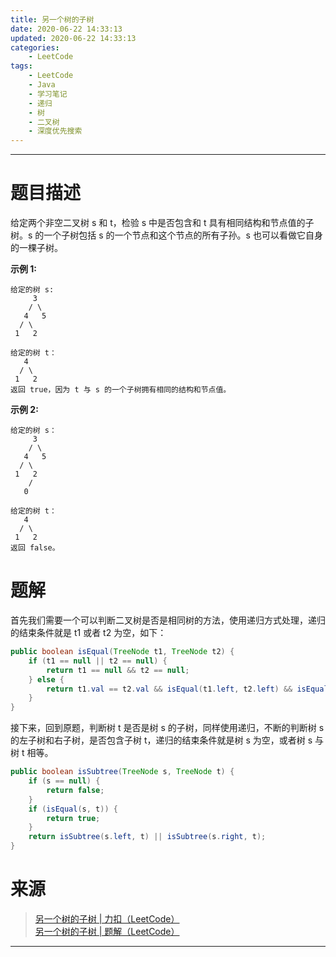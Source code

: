 ```yaml
---
title: 另一个树的子树
date: 2020-06-22 14:33:13
updated: 2020-06-22 14:33:13
categories:
    - LeetCode
tags:
    - LeetCode
    - Java
    - 学习笔记
    - 递归
    - 树
    - 二叉树
    - 深度优先搜索
---
```

---

# 题目描述

给定两个非空二叉树 s 和 t，检验 s 中是否包含和 t 具有相同结构和节点值的子树。s 的一个子树包括 s 的一个节点和这个节点的所有子孙。s 也可以看做它自身的一棵子树。

**示例 1:**
```
给定的树 s:
     3
    / \
   4   5
  / \
 1   2

给定的树 t：
   4
  / \
 1   2
返回 true，因为 t 与 s 的一个子树拥有相同的结构和节点值。
```

**示例 2:**
```
给定的树 s：
     3
    / \
   4   5
  / \
 1   2
    /
   0

给定的树 t：
   4
  / \
 1   2
返回 false。
```

<!-- more -->

# 题解

首先我们需要一个可以判断二叉树是否是相同树的方法，使用递归方式处理，递归的结束条件就是 t1 或者 t2 为空，如下：

```java
public boolean isEqual(TreeNode t1, TreeNode t2) {
    if (t1 == null || t2 == null) {
        return t1 == null && t2 == null;
    } else {
        return t1.val == t2.val && isEqual(t1.left, t2.left) && isEqual(t1.right, t2.right);
    }
}
```

接下来，回到原题，判断树 t 是否是树 s 的子树，同样使用递归，不断的判断树 s 的左子树和右子树，是否包含子树 t，递归的结束条件就是树 s 为空，或者树 s 与树 t 相等。

```java
public boolean isSubtree(TreeNode s, TreeNode t) {
    if (s == null) {
        return false;
    }
    if (isEqual(s, t)) {
        return true;
    }
    return isSubtree(s.left, t) || isSubtree(s.right, t);
}
```

# 来源

> [另一个树的子树 | 力扣（LeetCode）][1]
> [另一个树的子树 | 题解（LeetCode）][2]

---

[1]: https://leetcode-cn.com/problems/subtree-of-another-tree/ "另一个树的子树 | 力扣（LeetCode）"
[2]: https://leetcode-cn.com/problems/subtree-of-another-tree/solution/ling-yi-ge-shu-de-zi-shu-by-leetcode-solution/ "另一个树的子树 | 题解（LeetCode）"

